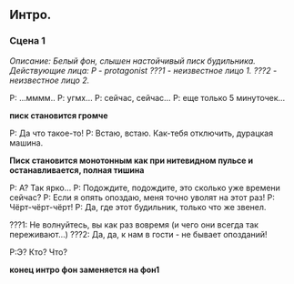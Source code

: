 ## Интро.
### Сцена 1
*Описание: Белый фон, слышен настойчивый писк будильника.*
*Действующие лица: P - protagonist*
*???1 - неизвестное лицо 1.*
*???2 - неизвестное лицо 2.*

P: ...мммм..
Р: угмх…
Р: сейчас, сейчас… 
Р: еще только 5 минуточек…

**писк становится громче**

Р: Да что такое-то!
Р: Встаю, встаю.  Как-тебя отключить, дурацкая машина. 

**Писк становится монотонным как при нитевидном пульсе и останавливается, полная тишина**

Р: А? Так ярко…
Р: Подождите, подождите, это сколько уже времени сейчас?
Р: Если я опять опоздаю, меня точно уволят на этот раз!
Р: Чёрт-чёрт-чёрт!
Р: Да, где этот будильник, только что же звенел.

???1: Не волнуйтесь, вы как раз вовремя (и чего они всегда так переживают…)
???2: Да, да, к нам в гости - не бывает опозданий! 

Р:Э? Кто? Что?

**конец интро фон заменяется на фон1**
